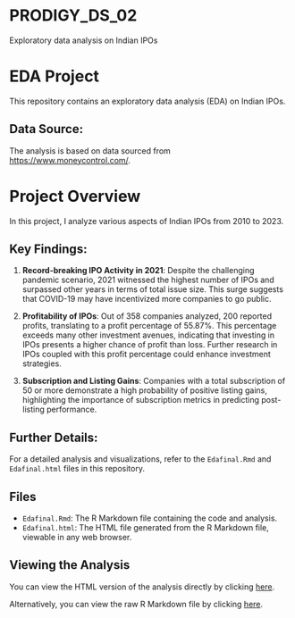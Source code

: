 # PRODIGY_DS_02
Exploratory data analysis on Indian IPOs
# EDA Project

This repository contains an exploratory data analysis (EDA) on Indian IPOs.

## Data Source:

The analysis is based on data sourced from https://www.moneycontrol.com/.

# Project Overview

In this project, I analyze various aspects of Indian IPOs from 2010 to 2023.

## Key Findings:

1. **Record-breaking IPO Activity in 2021**: Despite the challenging pandemic scenario, 2021 witnessed the highest number of IPOs and surpassed other years in terms of total issue size. This surge suggests that COVID-19 may have incentivized more companies to go public.

2. **Profitability of IPOs**: Out of 358 companies analyzed, 200 reported profits, translating to a profit percentage of 55.87%. This percentage exceeds many other investment avenues, indicating that investing in IPOs presents a higher chance of profit than loss. Further research in IPOs coupled with this profit percentage could enhance investment strategies.

3. **Subscription and Listing Gains**: Companies with a total subscription of 50 or more demonstrate a high probability of positive listing gains, highlighting the importance of subscription metrics in predicting post-listing performance.

## Further Details:

For a detailed analysis and visualizations, refer to the `Edafinal.Rmd` and `Edafinal.html` files in this repository. 


## Files

- `Edafinal.Rmd`: The R Markdown file containing the code and analysis.
- `Edafinal.html`: The HTML file generated from the R Markdown file, viewable in any web browser.

## Viewing the Analysis

You can view the HTML version of the analysis directly by clicking [here](https://htmlpreview.github.io/?https://github.com/TuhinPatra633/Exploratory-Data-Analysis/blob/main/Edafinal.html).

Alternatively, you can view the raw R Markdown file by clicking [here](https://github.com/TuhinPatra633/PRODIGY_DS_02/blob/main/Edafinal.Rmd).

